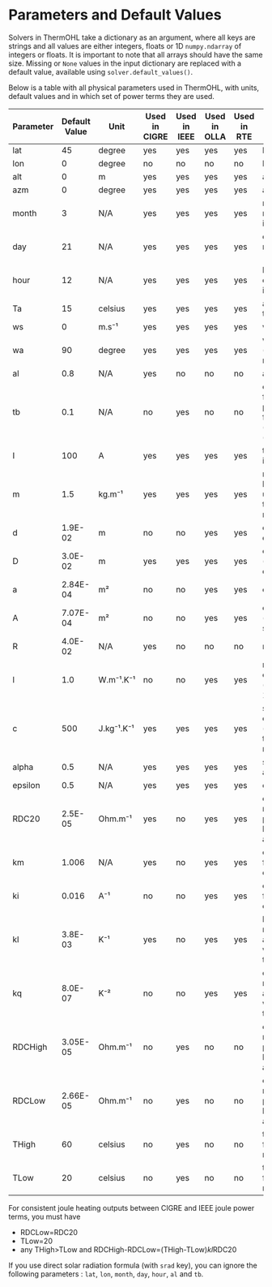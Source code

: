 <!---
SPDX-FileCopyrightText: 2025 RTE (https://www.rte-france.com)

This Source Code Form is subject to the terms of the Mozilla Public
License, v. 2.0. If a copy of the MPL was not distributed with this
file, You can obtain one at http://mozilla.org/MPL/2.0/.
SPDX-License-Identifier: MPL-2.0
--->

# Parameters and Default Values

Solvers in ThermOHL take a dictionary as an argument, where all keys
are strings and all values are either integers, floats or 1D
`numpy.ndarray` of integers or floats. It is important to note that
all arrays should have the same size.  Missing or `None` values in the
input dictionary are replaced with a default value, available using
`solver.default_values()`.

Below is a table with all physical parameters used in ThermOHL, with
units, default values and in which set of power terms they are used.

[TODO : check with sources + add a paragraph explaining which parameters are not required if we use srad directly]: #

| Parameter | Default Value | Unit       | Used in CIGRE | Used in IEEE | Used in OLLA | Used in RTE | Comment                                                      |
|-----------|---------------|------------|---------------|--------------|--------------|-------------|--------------------------------------------------------------|
| lat       | 45            | degree     | yes           | yes          | yes          | yes         | latitude                                                     |
| lon       | 0             | degree     | no            | no           | no           | no          | longitude                                                    |
| alt       | 0             | m          | yes           | yes          | yes          | yes         | altitude                                                     |
| azm       | 0             | degree     | yes           | yes          | yes          | yes         | azimuth                                                      |
| month     | 3             | N/A        | yes           | yes          | yes          | yes         | month number (int in [1, 12])                                |
| day       | 21            | N/A        | yes           | yes          | yes          | yes         | day of the month (int in [1, 31])                            |
| hour      | 12            | N/A        | yes           | yes          | yes          | yes         | hour of the day (float in[0, 24[)                            |
| Ta        | 15            | celsius    | yes           | yes          | yes          | yes         | ambient temperature                                          |
| ws        | 0             | m.s⁻¹      | yes           | yes          | yes          | yes         | wind speed                                                   |
| wa        | 90            | degree     | yes           | yes          | yes          | yes         | wind angle (regarding north)                                 |
| al        | 0.8           | N/A        | yes           | no           | no           | no          | albedo                                                       |
| tb        | 0.1           | N/A        | no            | yes          | no           | no          | coefficient for air pollution from 0 (clean) to 1 (polluted) |
| I         | 100           | A          | yes           | yes          | yes          | yes         | transit intensity                                            |
| m         | 1.5           | kg.m⁻¹     | yes           | yes          | yes          | yes         | mass per unit length (only used in transient mode)           |
| d         | 1.9E-02       | m          | no            | no           | yes          | yes         | core diameter                                                |
| D         | 3.0E-02       | m          | yes           | yes          | yes          | yes         | external (global) diameter                                   |
| a         | 2.84E-04      | m²         | no            | no           | yes          | yes         | core section                                                 |
| A         | 7.07E-04      | m²         | no            | no           | yes          | yes         | external (global) section                                    |
| R         | 4.0E-02       | N/A        | yes           | no           | no           | no          | roughness                                                    |
| l         | 1.0           | W.m⁻¹.K⁻¹  | no            | no           | yes          | yes         | radial thermal conductivity (not used in 1t equation)        |
| c         | 500           | J.kg⁻¹.K⁻¹ | yes           | yes          | yes          | yes         | specific heat capacity (only used in transient mode)         |
| alpha     | 0.5           | N/A        | yes           | yes          | yes          | yes         | solar absorption                                             |
| epsilon   | 0.5           | N/A        | yes           | yes          | yes          | yes         | emissivity                                                   |
| RDC20     | 2.5E-05       | Ohm.m⁻¹    | yes           | no           | yes          | yes         | electric resistance per unit length (DC) at 20°C             |
| km        | 1.006         | N/A        | yes           | no           | yes          | yes         | coefficient for magnetic effects                             |
| ki        | 0.016         | A⁻¹        | no            | no           | yes          | yes         | coefficient for magnetic effects                             |
| kl        | 3.8E-03       | K⁻¹        | yes           | no           | yes          | yes         | linear resistance augmentation with temperature              |
| kq        | 8.0E-07       | K⁻²        | no            | no           | yes          | yes         | quadratic resistance augmentation with temperature           |
| RDCHigh   | 3.05E-05      | Ohm.m⁻¹    | no            | yes          | no           | no          | electric resistance per unit length (DC) at THigh            |
| RDCLow    | 2.66E-05      | Ohm.m⁻¹    | no            | yes          | no           | no          | electric resistance per unit length (DC) at TLow             |
| THigh     | 60            | celsius    | no            | yes          | no           | no          | temperature for RDCHigh measurement                          |
| TLow      | 20            | celsius    | no            | yes          | no           | no          | temperature for RDCHigh measurement                          | 

For consistent joule heating outputs between CIGRE and IEEE joule power terms, you must have

* RDCLow=RDC20
* TLow=20
* any THigh>TLow and RDCHigh-RDCLow=(THigh-TLow)*kl*RDC20

If you use direct solar radiation formula (with `srad` key), you can
ignore the following parameters : `lat`, `lon`, `month`, `day`,
`hour`, `al` and `tb`.


